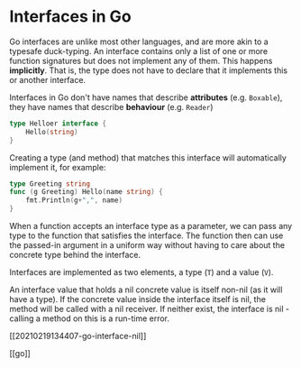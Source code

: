 # Interfaces in Go

Go interfaces are unlike most other languages, and are more akin to a typesafe duck-typing. An interface contains only a list of one or more function signatures but does not implement any of them. This happens **implicitly**. That is, the type does not have to declare that it implements this or another interface.

Interfaces in Go don't have names that describe **attributes** (e.g. `Boxable`), they have names that describe **behaviour** (e.g. `Reader`)

```go
type Helloer interface {
    Hello(string)
}
```

Creating a type (and method) that matches this interface will automatically implement it, for example:
```go
type Greeting string
func (g Greeting) Hello(name string) {
    fmt.Println(g+",", name)
}
```

When a function accepts an interface type as a parameter, we can pass any type to the function that satisfies the interface. The function then can use the passed-in argument in a uniform way without having to care about the concrete type behind the interface.

Interfaces are implemented as two elements, a type (`T`) and a value (`V`).

An interface value that holds a nil concrete value is itself non-nil (as it will have a type). If the concrete value inside the interface itself is nil, the method will be called with a nil receiver. If neither exist, the interface is nil - calling a method on this is a run-time error.

[[20210219134407-go-interface-nil]]

[[go]]